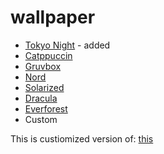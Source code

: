 # wallpaper

- [Tokyo Night](https://github.com/enkia/tokyo-night-vscode-theme) - added
- [Catppuccin](https://github.com/catppuccin/catppuccin) 
- [Gruvbox](https://github.com/morhetz/gruvbox)
- [Nord](https://github.com/arcticicestudio/nord)
- [Solarized](https://github.com/altercation/solarized)
- [Dracula](https://github.com/dracula/dracula-theme)
- [Everforest](https://github.com/sainnhe/everforest) 
- Custom


This is custiomized version of: [this](https://github.com/NotNeelPatel/WallpaperThemeConverter)
